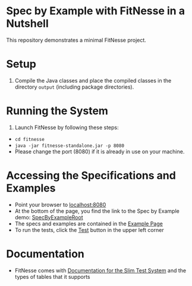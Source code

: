 # Spec by Example with FitNesse in a Nutshell

This repository demonstrates a minimal FitNesse project.

# Setup

1. Compile the Java classes and place the compiled classes in the directory `output` (including package directories).

# Running the System

1. Launch FitNesse by following these steps:
  - `cd fitnesse`
  - `java -jar fitnesse-standalone.jar -p 8080`
  - Please change the port (8080) if it is already in use on your machine.
  
# Accessing the Specifications and Examples
  
  - Point your browser to [localhost:8080](http://localhost:8080/)
  - At the bottom of the page, you find the link to the Spec by Example demo:
    [SpecByExampleRoot](http://localhost:8080/SpecByExampleRoot)
  - The specs and examples are contained in the [Example Page](http://localhost:8080/SpecByExampleRoot.ExamplePage)
  - To run the tests, click the [Test](http://localhost:8080/SpecByExampleRoot.ExamplePage?test) button in the upper left corner

# Documentation

  - FitNesse comes with [Documentation for the Slim Test System](http://localhost:8080/FitNesse.UserGuide.WritingAcceptanceTests.SliM) and the types of tables that it supports
